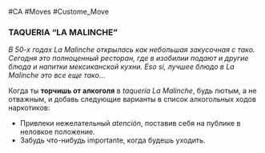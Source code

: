 #CA #Moves #Custome_Move

### TAQUERIA “LA MALINCHE”
*В 50-х годах La Malinche открылась как небольшая закусочная с тако. Сегодня это полноценный ресторан, где в изобилии подают и другие блюда и напитки мексиканской кухни. Eso sí, лучшее блюдо в La Malinche это все еще тако...*

Когда ты **торчишь от алкоголя** в *taquería La Malinche*, будь лютым, а не отважным, и добавь следующие варианты в список алкогольных ходов наркотиков: 
-  Привлеки нежелательный *atención*, поставив себя на публике в неловкое положение. 
-  Забудь что-нибудь importante, когда будешь уходить.